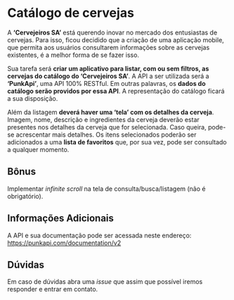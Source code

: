 # Catálogo de cervejas

A **‘Cervejeiros SA’** está querendo inovar no mercado dos entusiastas de cervejas. Para isso, ficou decidido que a criação de uma aplicação mobile, que permita aos usuários consultarem informações sobre as cervejas existentes, é a melhor forma de se fazer isso.

Sua tarefa será **criar um aplicativo para listar, com ou sem filtros, as cervejas do catálogo do ‘Cervejeiros SA’**. A API a ser utilizada será a **‘PunkApi’**, uma API 100% RESTful. Em outras palavras, os **dados do catálogo serão providos por essa API**. A representação do catálogo ficará a sua disposição.

Além da listagem **deverá haver uma ‘tela’ com os detalhes da cerveja**. Imagem, nome, descrição e ingredientes da cerveja deverão estar presentes nos detalhes da cerveja que for selecionada. Caso queira, pode-se acrescentar mais detalhes. Os itens selecionados poderão ser adicionados a uma **lista de favoritos** que, por sua vez, pode ser consultado a qualquer momento.

## Bônus

Implementar *infinite scroll* na tela de consulta/busca/listagem (não é obrigatório).

## Informações Adicionais

A API e sua documentação pode ser acessada neste endereço: https://punkapi.com/documentation/v2

## Dúvidas

Em caso de dúvidas abra uma *issue* que assim que possível iremos responder e entrar em contato.
